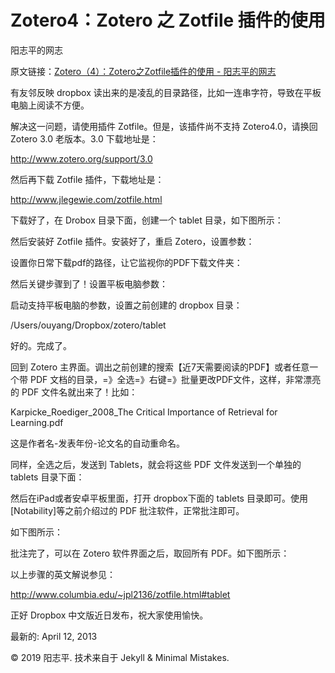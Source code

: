 # Zotero4：Zotero 之 Zotfile 插件的使用

阳志平的网志

原文链接：[Zotero（4）：Zotero之Zotfile插件的使用 - 阳志平的网志](https://www.yangzhiping.com/tech/zotero4.html)

有友邻反映 dropbox 读出来的是凌乱的目录路径，比如一连串字符，导致在平板电脑上阅读不方便。

解决这一问题，请使用插件 Zotfile。但是，该插件尚不支持 Zotero4.0，请换回 Zotero 3.0 老版本。3.0 下载地址是：

http://www.zotero.org/support/3.0

然后再下载 Zotfile 插件，下载地址是：

http://www.jlegewie.com/zotfile.html

下载好了，在 Drobox 目录下面，创建一个 tablet 目录，如下图所示：

然后安装好 Zotfile 插件。安装好了，重启 Zotero，设置参数：

设置你日常下载pdf的路径，让它监视你的PDF下载文件夹：

然后关键步骤到了！设置平板电脑参数：

启动支持平板电脑的参数，设置之前创建的 dropbox 目录：

/Users/ouyang/Dropbox/zotero/tablet

好的。完成了。

回到 Zotero 主界面。调出之前创建的搜索【近7天需要阅读的PDF】或者任意一个带 PDF 文档的目录，=》全选=》右键=》批量更改PDF文件，这样，非常漂亮的 PDF 文件名就出来了！比如：

Karpicke_Roediger_2008_The Critical Importance of Retrieval for Learning.pdf

这是作者名-发表年份-论文名的自动重命名。

同样，全选之后，发送到 Tablets，就会将这些 PDF 文件发送到一个单独的 tablets 目录下面：

然后在iPad或者安卓平板里面，打开 dropbox下面的 tablets 目录即可。使用[Notability]等之前介绍过的 PDF 批注软件，正常批注即可。

如下图所示：

批注完了，可以在 Zotero 软件界面之后，取回所有 PDF。如下图所示：

以上步骤的英文解说参见：

http://www.columbia.edu/~jpl2136/zotfile.html#tablet

正好 Dropbox 中文版近日发布，祝大家使用愉快。

最新的: April 12, 2013

© 2019 阳志平. 技术来自于 Jekyll & Minimal Mistakes.

